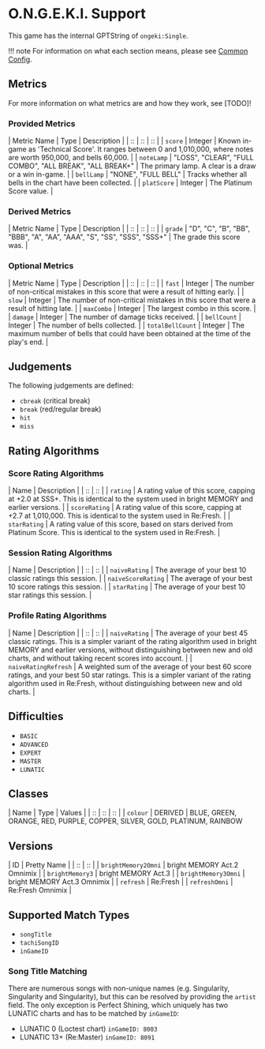 # O.N.G.E.K.I. Support

This game has the internal GPTString of `ongeki:Single`.

!!! note
	For information on what each section means, please see [Common Config](../common-config/index.md).

## Metrics

For more information on what metrics are and how they work, see [TODO]!

### Provided Metrics

| Metric Name | Type | Description |
| :: | :: | :: |
| `score` | Integer | Known in-game as 'Technical Score'. It ranges between 0 and 1,010,000, where notes are worth 950,000, and bells 60,000. |
| `noteLamp` | "LOSS", "CLEAR", "FULL COMBO", "ALL BREAK", "ALL BREAK+" | The primary lamp. A clear is a draw or a win in-game. |
| `bellLamp` | "NONE", "FULL BELL" | Tracks whether all bells in the chart have been collected. |
| `platScore` | Integer | The Platinum Score value. |

### Derived Metrics

| Metric Name | Type | Description |
| :: | :: | :: |
| `grade` | "D", "C", "B", "BB", "BBB", "A", "AA", "AAA", "S", "SS", "SSS", "SSS+" | The grade this score was. |

### Optional Metrics

| Metric Name | Type | Description |
| :: | :: | :: |
| `fast` | Integer | The number of non-critical mistakes in this score that were a result of hitting early. |
| `slow` | Integer | The number of non-critical mistakes in this score that were a result of hitting late. |
| `maxCombo` | Integer | The largest combo in this score. |
| `damage` | Integer | The number of damage ticks received. |
| `bellCount` | Integer | The number of bells collected. |
| `totalBellCount` | Integer | The maximum number of bells that could have been obtained at the time of the play's end. |

## Judgements

The following judgements are defined:

- `cbreak` (critical break)
- `break` (red/regular break)
- `hit`
- `miss`

## Rating Algorithms

### Score Rating Algorithms

| Name | Description |
| :: | :: |
| `rating` | A rating value of this score, capping at +2.0 at SSS+. This is identical to the system used in bright MEMORY and earlier versions. |
| `scoreRating` | A rating value of this score, capping at +2.7 at 1,010,000. This is identical to the system used in Re:Fresh. |
| `starRating` | A rating value of this score, based on stars derived from Platinum Score. This is identical to the system used in Re:Fresh. |

### Session Rating Algorithms

| Name | Description |
| :: | :: |
| `naiveRating` | The average of your best 10 classic ratings this session. |
| `naiveScoreRating` | The average of your best 10 score ratings this session. |
| `starRating` | The average of your best 10 star ratings this session. |

### Profile Rating Algorithms

| Name | Description |
| :: | :: |
| `naiveRating` | The average of your best 45 classic ratings. This is a simpler variant of the rating algorithm used in bright MEMORY and earlier versions, without distinguishing between new and old charts, and without taking recent scores into account. |
| `naiveRatingRefresh` | A weighted sum of the average of your best 60 score ratings, and your best 50 star ratings. This is a simpler variant of the rating algorithm used in Re:Fresh, without distinguishing between new and old charts. |

## Difficulties

- `BASIC`
- `ADVANCED`
- `EXPERT`
- `MASTER`
- `LUNATIC`

## Classes

| Name | Type | Values |
| :: | :: | :: |
| `colour` | DERIVED | BLUE, GREEN, ORANGE, RED, PURPLE, COPPER, SILVER, GOLD, PLATINUM, RAINBOW

## Versions

| ID | Pretty Name |
| :: | :: |
| `brightMemory2Omni` | bright MEMORY Act.2 Omnimix |
| `brightMemory3` | bright MEMORY Act.3 |
| `brightMemory3Omni` | bright MEMORY Act.3 Omnimix |
| `refresh` | Re:Fresh |
| `refreshOmni` | Re:Fresh Omnimix |

## Supported Match Types

- `songTitle`
- `tachiSongID`
- `inGameID`

### Song Title Matching
There are numerous songs with non-unique names (e.g. Singularity, Singularity and Singularity), but this can be resolved by providing the `artist` field. The only exception is Perfect Shining, which uniquely has two LUNATIC charts and has to be matched by `inGameID`:

- LUNATIC 0 (Loctest chart) `inGameID: 8003`
- LUNATIC 13+ (Re:Master) `inGameID: 8091`

